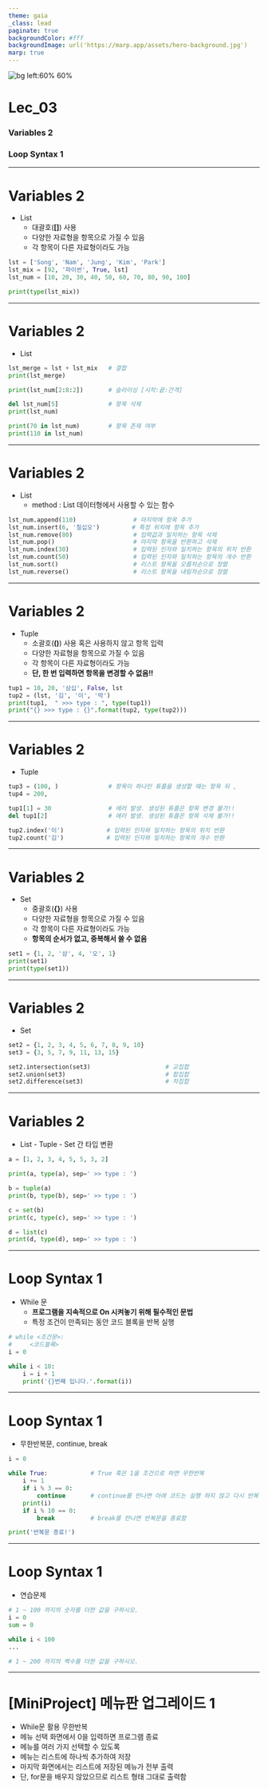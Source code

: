```yaml
---
theme: gaia
_class: lead
paginate: true
backgroundColor: #fff
backgroundImage: url('https://marp.app/assets/hero-background.jpg')
marp: true
---
```


![bg left:60% 60%](https://www.python.org/static/community_logos/python-logo-inkscape.svg)

# **Lec_03**
### Variables 2
### Loop Syntax 1

---
# Variables 2
- List
    - 대괄호(**[]**) 사용
    - 다양한 자료형을 항목으로 가질 수 있음
    - 각 항목이 다른 자료형이라도 가능
``` python
lst = ['Song', 'Nam', 'Jung', 'Kim', 'Park']
lst_mix = [92, '파이썬', True, lst]
lst_num = [10, 20, 30, 40, 50, 60, 70, 80, 90, 100]

print(type(lst_mix))
```

---
# Variables 2
- List
``` python
lst_merge = lst + lst_mix   # 결합
print(lst_merge)

print(lst_num[2:8:2])       # 슬라이싱 [시작:끝:간격]

del lst_num[5]              # 항목 삭제
print(lst_num)

print(70 in lst_num)        # 항목 존재 여부
print(110 in lst_num)
```

---
# Variables 2
- List
    - method : List 데이터형에서 사용할 수 있는 함수
``` python
lst_num.append(110)                # 마지막에 항목 추가
lst_num.insert(6, '칠십오')         # 특정 위치에 항목 추가
lst_num.remove(80)                 # 입력값과 일치하는 항목 삭제
lst_num.pop()                      # 마지막 항목을 반환하고 삭제
lst_num.index(30)                  # 입력된 인자와 일치하는 항목의 위치 반환
lst_num.count(50)                  # 입력된 인자와 일치하는 항목의 개수 반환
lst_num.sort()                     # 리스트 항목을 오름차순으로 정렬
lst_num.reverse()                  # 리스트 항목을 내림차순으로 정렬
```

---
# Variables 2
- Tuple
    - 소괄호(**()**) 사용 혹은 사용하지 않고 항목 입력
    - 다양한 자료형을 항목으로 가질 수 있음
    - 각 항목이 다른 자료형이라도 가능
    - **단, 한 번 입력하면 항목을 변경할 수 없음!!**
``` python
tup1 = 10, 20, '삼십', False, lst
tup2 = (lst, '김', '이', '박')
print(tup1,  " >>> type : ", type(tup1))
print("{} >>> type : {}".format(tup2, type(tup2)))
```

---
# Variables 2
- Tuple
``` python
tup3 = (100, )              # 항목이 하나인 튜플을 생성할 때는 항목 뒤 ,
tup4 = 200, 

tup1[1] = 30                # 에러 발생. 생성된 튜플은 항목 변경 불가!!
del tup1[2]                 # 에러 발생. 생성된 튜플은 항목 삭제 불가!!

tup2.index('이')            # 입력된 인자와 일치하는 항목의 위치 반환
tup2.count('김')            # 입력된 인자와 일치하는 항목의 개수 반환
```

---
# Variables 2
- Set
    - 중괄호(**{}**) 사용
    - 다양한 자료형을 항목으로 가질 수 있음
    - 각 항목이 다른 자료형이라도 가능
    - **항목의 순서가 없고, 중복해서 쓸 수 없음**
``` python
set1 = {1, 2, '삼', 4, '오', 1}
print(set1)
print(type(set1))
```

---
# Variables 2
- Set
``` python
set2 = {1, 2, 3, 4, 5, 6, 7, 8, 9, 10}
set3 = {3, 5, 7, 9, 11, 13, 15}

set2.intersection(set3)                     # 교집합
set2.union(set3)                            # 합집합
set2.difference(set3)                       # 차집합
```

---
# Variables 2
- List - Tuple - Set 간 타입 변환
``` python
a = [1, 2, 3, 4, 5, 5, 3, 2]

print(a, type(a), sep=' >> type : ')

b = tuple(a)
print(b, type(b), sep=' >> type : ')

c = set(b)
print(c, type(c), sep=' >> type : ')

d = list(c)
print(d, type(d), sep=' >> type : ')
```

---
# Loop Syntax 1
- While 문
    - **프로그램을 지속적으로 On 시켜놓기 위해 필수적인 문법**
    - 특정 조건이 만족되는 동안 코드 블록을 반복 실행
``` python
# while <조건문>:
#     <코드블록>
i = 0

while i < 10:
    i = i + 1
    print('{}번째 입니다.'.format(i))   
```

---
# Loop Syntax 1
- 무한반복문, continue, break
``` python
i = 0

while True:            # True 혹은 1을 조건으로 하면 무한반복
    i += 1
    if i % 3 == 0:
        continue       # continue를 만나면 아래 코드는 실행 하지 않고 다시 반복    
    print(i)
    if i % 10 == 0:
        break          # break를 만나면 반복문을 종료함

print('반복문 종료!')
```

---
# Loop Syntax 1
- 연습문제
``` python
# 1 ~ 100 까지의 숫자를 더한 값을 구하시오.
i = 0
sum = 0

while i < 100
...

# 1 ~ 200 까지의 짝수를 더한 값을 구하시오.
```

---
# [MiniProject] 메뉴판 업그레이드 1
- While문 활용 무한반복
- 메뉴 선택 화면에서 0을 입력하면 프로그램 종료
- 메뉴를 여러 가지 선택할 수 있도록
- 메뉴는 리스트에 하나씩 추가하여 저장
- 마지막 화면에서는 리스트에 저장된 메뉴가 전부 출력
- 단, for문을 배우지 않았으므로 리스트 형태 그대로 출력함